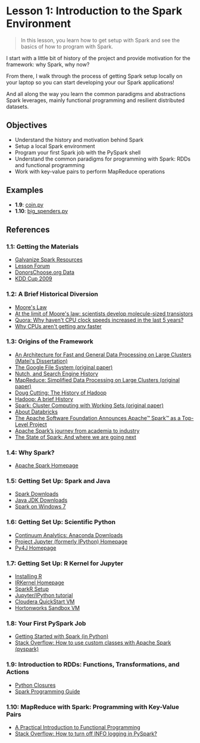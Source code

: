 # Lesson 1: Introduction to the Spark Environment

> In this lesson, you learn how to get setup with Spark and see the basics of how to program with Spark.

I start with a little bit of history of the project and provide motivation for the framework: why Spark, why now?

From there, I walk through the process of getting Spark setup locally on your laptop so you can start developing your our Spark applications!

And all along the way you learn the common paradigms and abstractions Spark leverages, mainly functional programming and resilient distributed datasets.

## Objectives

* Understand the history and motivation behind Spark
* Setup a local Spark environment
* Program your first Spark job with the PySpark shell
* Understand the common paradigms for programming with Spark: RDDs and functional programming
* Work with key-value pairs to perform MapReduce operations

## Examples

* __1.9__: [coin.py](../code/coin.py)
* __1.10__: [big_spenders.py](../code/big_spenders.py)

## References

### 1.1: Getting the Materials

* [Galvanize Spark Resources][1]
* [Lesson Forum][2]
* [DonorsChoose.org Data][3]
* [KDD Cup 2009][4]

### 1.2: A Brief Historical Diversion

* [Moore's Law][5]
* [At the limit of Moore's law: scientists develop molecule-sized transistors][6]
* [Quora: Why haven't CPU clock speeds increased in the last 5 years?][7]
* [Why CPUs aren't getting any faster][7.1]

### 1.3: Origins of the Framework

* [An Architecture for Fast and General Data Processing on Large Clusters (Matei's Dissertation)][8]
* [The Google File System (original paper)][9]
* [Nutch, and Search Engine History][10]
* [MapReduce: Simplified Data Processing on Large Clusters (original paper)][11]
* [Doug Cutting: The History of Hadoop][12]
* [Hadoop: A brief History](research.yahoo.com/files/cutting.pdf)
* [Spark: Cluster Computing with Working Sets (original paper)][13]
* [About Databricks][14]
* [The Apache Software Foundation Announces Apache™ Spark™ as a Top-Level Project][15]
* [Apache Spark’s journey from academia to industry](http://radar.oreilly.com/2014/12/apache-sparks-journey-from-academia-to-industry.html)
* [The State of Spark: And where we are going next](https://spark-summit.org/2013/wp-content/uploads/2013/10/Zaharia-spark-summit-2013-matei.pdf)

### 1.4: Why Spark?

* [Apache Spark Homepage][16]

### 1.5: Getting Set Up: Spark and Java

* [Spark Downloads][17]
* [Java JDK Downloads][18]
* [Spark on Windows 7](http://nishutayaltech.blogspot.in/2015/04/how-to-run-apache-spark-on-windows7-in.html)

### 1.6: Getting Set Up: Scientific Python

* [Continuum Analytics: Anaconda Downloads][19]
* [Project Jupyter (formerly IPython) Homepage][20]
* [Py4J Homepage][21]

### 1.7: Getting Set Up: R Kernel for Jupyter

* [Installing R][22]
* [IRKernel Homepage][23]
* [SparkR Setup][24]
* [Jupyter/IPython tutorial][25]
* [Cloudera QuickStart VM][26]
* [Hortonworks Sandbox VM][27]

### 1.8: Your First PySpark Job

* [Getting Started with Spark (in Python)](https://districtdatalabs.silvrback.com/getting-started-with-spark-in-python)
* [Stack Overflow: How to use custom classes with Apache Spark (pyspark)][28]

### 1.9: Introduction to RDDs: Functions, Transformations, and Actions

* [Python Closures][29]
* [Spark Programming Guide][30]

### 1.10: MapReduce with Spark: Programming with Key-Value Pairs

* [A Practical Introduction to Functional Programming][31]
* [Stack Overflow: How to turn off INFO logging in PySpark?][32]

[1]: http://galvanize.com/resources/spark
[2]: https://gitter.im/zipfian/building-spark-applications-live-lessons
[3]: http://data.donorschoose.org/open-data/overview/
[4]: http://kdd.org/kdd-cup/view/kdd-cup-2009/Data
[5]: https://en.wikipedia.org/wiki/Moore's_law
[6]: http://www.theguardian.com/technology/2015/jul/21/limit-law-scientists-molecule-sized-transistors-atoms-chips
[7]: https://www.quora.com/Why-havent-CPU-clock-speeds-increased-in-the-last-5-years
[7.1]: http://www.technologyreview.com/view/421186/why-cpus-arent-getting-any-faster/
[8]: www.eecs.berkeley.edu/Pubs/TechRpts/2014/EECS-2014-12.pdf
[9]: http://static.googleusercontent.com/media/research.google.com/en//archive/gfs-sosp2003.pdf
[10]: https://courses.cs.washington.edu/courses/cse490h/08au/lectures/490h_nutch.pdf
[11]: http://static.googleusercontent.com/media/research.google.com/en//archive/mapreduce-osdi04.pdf
[12]: https://www.udacity.com/course/viewer#!/c-ud617/l-306818608/m-312934728
[13]: http://www.cs.berkeley.edu/~matei/papers/2010/hotcloud_spark.pdf
[14]: https://databricks.com/company/about-us
[15]: https://blogs.apache.org/foundation/entry/the_apache_software_foundation_announces50
[16]: http://spark.apache.org/
[17]: http://spark.apache.org/downloads.html
[18]: http://www.oracle.com/technetwork/java/javase/downloads/jdk8-downloads-2133151.html
[19]: https://www.continuum.io/downloads
[20]: http://jupyter.org/
[21]: https://www.py4j.org/
[22]: https://cran.r-project.org/bin/
[23]: https://github.com/IRkernel/IRkernel
[24]: https://github.com/apache/spark/tree/master/R
[25]: http://jupyter-notebook-beginner-guide.readthedocs.org/en/latest/
[26]: http://www.cloudera.com/content/cloudera/en/downloads/quickstart_vms/cdh-5-4-x.html
[27]: http://hortonworks.com/products/hortonworks-sandbox/#install
[28]: http://stackoverflow.com/questions/31093179/how-to-use-custom-classes-with-apache-spark-pyspark
[29]: https://newcircle.com/bookshelf/python_fundamentals_tutorial/functional_programming
[30]: http://spark.apache.org/docs/1.4.1/programming-guide.html
[31]: http://maryrosecook.com/blog/post/a-practical-introduction-to-functional-programming
[32]: http://stackoverflow.com/questions/25193488/how-to-turn-off-info-logging-in-pyspark/32208445#32208445